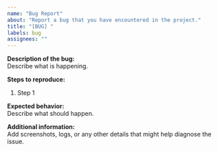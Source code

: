 ```yaml
---
name: "Bug Report"
about: "Report a bug that you have encountered in the project."
title: "[BUG] "
labels: bug
assignees: ""
---
```


**Description of the bug:**  
Describe what is happening.

**Steps to reproduce:**
1. Step 1

**Expected behavior:**  
Describe what should happen.

**Additional information:**  
Add screenshots, logs, or any other details that might help diagnose the issue.
